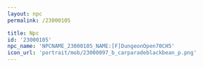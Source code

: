 ```yaml
---
layout: npc
permalink: /23000105

title: Npc
id: '23000105'
npc_name: 'NPCNAME_23000105_NAME:[F]DungeonOpen70CH5'
icon_url: 'portrait/mob/23000097_b_carparadeblackbean_p.png'
---
```

